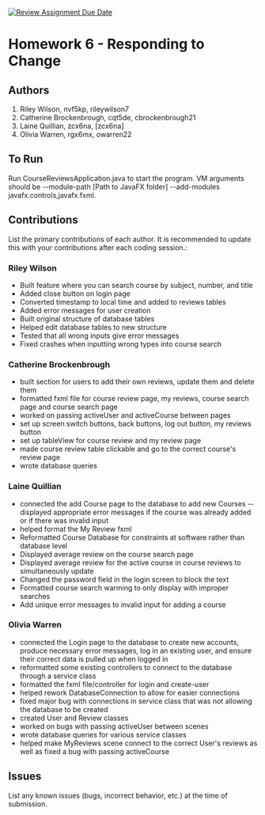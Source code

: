 [![Review Assignment Due Date](https://classroom.github.com/assets/deadline-readme-button-24ddc0f5d75046c5622901739e7c5dd533143b0c8e959d652212380cedb1ea36.svg)](https://classroom.github.com/a/DC1SF4uZ)
# Homework 6 - Responding to Change

## Authors
1) Riley Wilson, nvf5kp, rileywilson7
2) Catherine Brockenbrough, cqt5de, cbrockenbrough21
3) Laine Quillian, zcx6na, [zcx6na]
4) Olivia Warren, rgx6mx, owarren22

## To Run

Run CourseReviewsApplication.java to start the program. VM arguments should be --module-path [Path to JavaFX folder] --add-modules javafx.controls,javafx.fxml.

## Contributions

List the primary contributions of each author. It is recommended to update this with your contributions after each coding session.:

### Riley Wilson

* Built feature where you can search course by subject, number, and title
* Added close button on login page
* Converted timestamp to local time and added to reviews tables
* Added error messages for user creation
* Built original structure of database tables
* Helped edit database tables to new structure
* Tested that all wrong inputs give error messages
* Fixed crashes when inputting wrong types into course search

### Catherine Brockenbrough

* built section for users to add their own reviews, update them and delete them
* formatted fxml file for course review page, my reviews, course search page and course search page
* worked on passing activeUser and activeCourse between pages
* set up screen switch buttons, back buttons, log out button, my reviews button
* set up tableView for course review and my review page 
* made course review table clickable and go to the correct course's review page
* wrote database queries 

### Laine Quillian

* connected the add Course page to the database to add new Courses -- displayed appropriate error messages
    if the course was already added or if there was invalid input
* helped format the My Review fxml
* Reformatted Course Database for constraints at software rather than database level
* Displayed average review on the course search page
* Displayed average review for the active course in course reviews to simultaneously update
* Changed the password field in the login screen to block the text
* Formatted course search warming to only display with improper searches
* Add unique error messages to invalid input for adding a course

### Olivia Warren

* connected the Login page to the database to create new accounts, produce necessary error messages,
    log in an existing user, and ensure their correct data is pulled up when logged in
* reformatted some existing controllers to connect to the database through a service class
* formatted the fxml file/controller for login and create-user
* helped rework DatabaseConnection to allow for easier connections
* fixed major bug with connections in service class that was not allowing the database to be created
* created User and Review classes
* worked on bugs with passing activeUser between scenes
* wrote database queries for various service classes
* helped make MyReviews scene connect to the correct User's reviews as well as fixed a bug with passing activeCourse

## Issues

List any known issues (bugs, incorrect behavior, etc.) at the time of submission.
